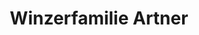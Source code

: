 ---
title: "Winzerfamilie Artner"
url: /sankt-margarethen-im-burgenland/winzerfamilie-artner-hauptstrasse/
shop: Wein
---